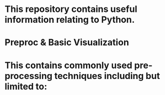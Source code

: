 # This repository contains useful information relating to Python.

# Preproc & Basic Visualization
# This contains commonly used pre-processing techniques including but limited to:
# 
